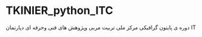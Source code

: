 # TKINIER_python_ITC
دوره ی پایتون گرافیکی 
مرکز ملی تربیت مربی وپژوهش های فنی وحرفه ای 
دپارتمان IT
